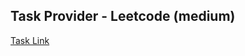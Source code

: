 ## Task Provider - Leetcode (medium)

[Task Link](https://leetcode.com/problems/check-if-grid-can-be-cut-into-sections/description/?envType=daily-question&envId=2025-03-25)